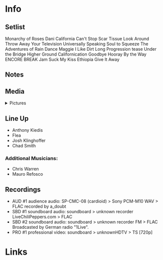 # Info

## Setlist

Monarchy of Roses
Dani California
Can't Stop
Scar Tissue
Look Around
Throw Away Your Television
Universally Speaking
Soul to Squeeze
The Adventures of Rain Dance Maggie
I Like Dirt
Long Progression tease
Under the Bridge
Higher Ground
Californication
Goodbye Hooray
By the Way
ENCORE BREAK
Jam
Suck My Kiss
Ethiopia
Give It Away

## Notes

## Media 

<details>
  <summary>Pictures</summary>
  <!--<img alt="Setlist" title="Setlist" src="_.jpg" height="200" />
  <img alt="Flyer" title="Flyer" src="_.jpg" height="200" />-->
</details>

## Line Up

* Anthony Kiedis
* Flea
* Josh Klinghoffer
* Chad Smith

### Additional Musicians:

* Chris Warren  
* Mauro Refosco

## Recordings

* AUD #1 audience audio: SP-CMC-08 (cardioid) > Sony PCM-M10 WAV > FLAC recorded by a_doubt
* SBD #1 soundboard audio: soundboard > unknown recorder LiveChiliPeppers.com > FLAC
* SBD #2 soundboard audio: soundboard > unknown recorder FM > FLAC Broadcasted by German radio "1Live".
* PRO #1 professional video: soundboard > unknownHDTV > TS [720p]

# Links